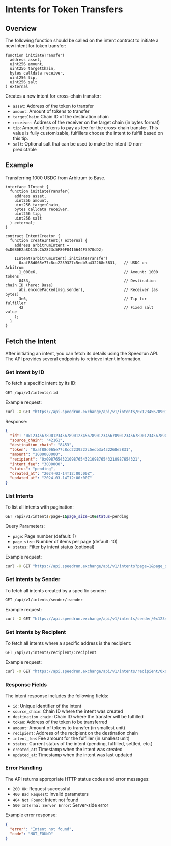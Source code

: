 # Intents for Token Transfers

## Overview

The following function should be called on the intent contract to initiate a new intent for token transfer:

```solidity
function initiateTransfer(
  address asset,
  uint256 amount,
  uint256 targetChain,
  bytes calldata receiver,
  uint256 tip,
  uint256 salt
) external
```

Creates a new intent for cross-chain transfer:

- `asset`: Address of the token to transfer
- `amount`: Amount of tokens to transfer
- `targetChain`: Chain ID of the destination chain
- `receiver`: Address of the receiver on the target chain (in bytes format)
- `tip`: Amount of tokens to pay as fee for the cross-chain transfer. This value is fully customizable, fulfillers choose the intent to fulfill based on this tip.
- `salt`: Optional salt that can be used to make the intent ID non-predictable

## Example

Transferring 1000 USDC from Arbitrum to Base.

```solidity
interface IIntent {
  function initiateTransfer(
    address asset,
    uint256 amount,
    uint256 targetChain,
    bytes calldata receiver,
    uint256 tip,
    uint256 salt
  ) external;
}

contract IntentCreator {
  function createIntent() external {
    address arbitrumIntent = 0xD6B0E2a8D115cCA2823c5F80F8416644F3970dD2;

    IIntent(arbitrumIntent).initiateTransfer(
      0xaf88d065e77c8cc2239327c5edb3a432268e5831,   // USDC on Arbitrum
      1_000e6,                                      // Amount: 1000 tokens
      8453,                                         // Destination chain ID (here: Base)
      abi.encodePacked(msg.sender),                 // Receiver (as bytes)
      3e6,                                          // Tip for fulfiller
      42                                            // Fixed salt value
    );
  }
}
```

## Fetch the Intent

After initiating an intent, you can fetch its details using the Speedrun API. The API provides several endpoints to retrieve intent information.

### Get Intent by ID

To fetch a specific intent by its ID:

```bash
GET /api/v1/intents/:id
```

Example request:
```bash
curl -X GET "https://api.speedrun.exchange/api/v1/intents/0x1234567890123456789012345678901234567890123456789012345678901234"
```

Response:
```json
{
  "id": "0x1234567890123456789012345678901234567890123456789012345678901234",
  "source_chain": "42161",
  "destination_chain": "8453",
  "token": "0xaf88d065e77c8cc2239327c5edb3a432268e5831",
  "amount": "1000000000",
  "recipient": "0x0987654321098765432109876543210987654321",
  "intent_fee": "3000000",
  "status": "pending",
  "created_at": "2024-03-14T12:00:00Z",
  "updated_at": "2024-03-14T12:00:00Z"
}
```

### List Intents

To list all intents with pagination:

```bash
GET /api/v1/intents?page=1&page_size=10&status=pending
```

Query Parameters:
- `page`: Page number (default: 1)
- `page_size`: Number of items per page (default: 10)
- `status`: Filter by intent status (optional)

Example request:
```bash
curl -X GET "https://api.speedrun.exchange/api/v1/intents?page=1&page_size=10&status=pending"
```

### Get Intents by Sender

To fetch all intents created by a specific sender:

```bash
GET /api/v1/intents/sender/:sender
```

Example request:
```bash
curl -X GET "https://api.speedrun.exchange/api/v1/intents/sender/0x1234567890123456789012345678901234567890"
```

### Get Intents by Recipient

To fetch all intents where a specific address is the recipient:

```bash
GET /api/v1/intents/recipient/:recipient
```

Example request:
```bash
curl -X GET "https://api.speedrun.exchange/api/v1/intents/recipient/0x0987654321098765432109876543210987654321"
```

### Response Fields

The intent response includes the following fields:

- `id`: Unique identifier of the intent
- `source_chain`: Chain ID where the intent was created
- `destination_chain`: Chain ID where the transfer will be fulfilled
- `token`: Address of the token to be transferred
- `amount`: Amount of tokens to transfer (in smallest unit)
- `recipient`: Address of the recipient on the destination chain
- `intent_fee`: Fee amount for the fulfiller (in smallest unit)
- `status`: Current status of the intent (pending, fulfilled, settled, etc.)
- `created_at`: Timestamp when the intent was created
- `updated_at`: Timestamp when the intent was last updated

### Error Handling

The API returns appropriate HTTP status codes and error messages:

- `200 OK`: Request successful
- `400 Bad Request`: Invalid parameters
- `404 Not Found`: Intent not found
- `500 Internal Server Error`: Server-side error

Example error response:
```json
{
  "error": "Intent not found",
  "code": "NOT_FOUND"
}
```
